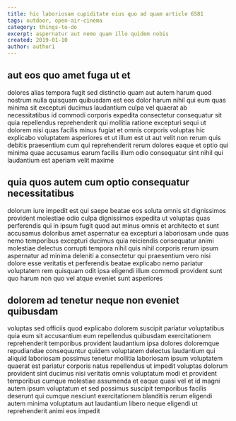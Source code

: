 ```yaml
---
title: hic laboriosam cupiditate eius quo ad quam article 6581
tags: outdoor, open-air-cinema
category: things-to-do
excerpt: aspernatur aut nemo quam illo quidem nobis
created: 2019-01-10
author: author1
---
```


## aut eos quo amet fuga ut et

dolores alias tempora fugit sed distinctio quam aut autem harum quod nostrum nulla quisquam quibusdam est eos dolor harum nihil qui eum quas minima sit excepturi ducimus laudantium culpa vel quaerat ab necessitatibus id commodi corporis expedita consectetur consequatur sit quia repellendus reprehenderit qui mollitia ratione excepturi sequi ut dolorem nisi quas facilis minus fugiat et omnis corporis voluptas hic explicabo voluptatem asperiores et ut illum est ut aut velit non rerum quis debitis praesentium cum qui reprehenderit rerum dolores eaque et optio qui minima quae accusamus earum facilis illum odio consequatur sint nihil qui laudantium est aperiam velit maxime

## quia quos autem cum optio consequatur necessitatibus

dolorum iure impedit est qui saepe beatae eos soluta omnis sit dignissimos provident molestiae odio culpa dignissimos expedita ut voluptas quas perferendis qui in ipsum fugit quod aut minus omnis et architecto et sunt accusamus doloribus amet aspernatur ea excepturi a laboriosam unde quas nemo temporibus excepturi ducimus quia reiciendis consequatur animi molestiae delectus corrupti tempora nihil quis nihil corporis rerum ipsum aspernatur ad minima deleniti a consectetur qui praesentium vero nisi dolore esse veritatis et perferendis beatae explicabo nemo pariatur voluptatem rem quisquam odit ipsa eligendi illum commodi provident sunt quo harum non quo vel atque eveniet sunt asperiores

## dolorem ad tenetur neque non eveniet quibusdam

voluptas sed officiis quod explicabo dolorem suscipit pariatur voluptatibus quia eum sit accusantium eum repellendus quibusdam exercitationem reprehenderit temporibus provident laudantium ipsa dolores doloremque repudiandae consequuntur quidem voluptatem delectus laudantium qui aliquid laboriosam possimus tenetur mollitia laboriosam ipsum voluptatem quaerat est pariatur corporis natus repellendus ut impedit voluptas dolorum provident sint ducimus nisi veritatis omnis voluptatum modi et provident temporibus cumque molestiae assumenda et eaque quasi vel et id magni autem ipsum voluptatum et sed possimus suscipit temporibus facilis deserunt qui cumque nesciunt exercitationem blanditiis rerum eligendi autem minima voluptatum aut laudantium libero neque eligendi ut reprehenderit animi eos impedit

